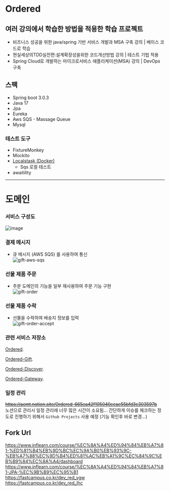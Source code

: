 # Ordered

## 여러 강의에서 학습한 방법을 적용한 학습 프로젝트 
* 비즈니스 성공을 위한 java/spring 기반 서비스 개발과 MSA 구축 강의 | 베이스 코드로 학습
* 현실세상의TDD실전편:설계확장성을위한 코드개선방법 강의 | 테스트 기법 적용
* Spring Cloud로 개발하는 마이크로서비스 애플리케이션(MSA) 강의 | DevOps 구축 

## 스팩
* Spring boot 3.0.3
* Java 17
* Jpa
* Eureka
* Aws SQS - Massage Queue 
* Mysql

### 테스트 도구
* FixtureMonkey
* Mockito
* [Localstask (Docker)](https://localstack.cloud/)
  * Sqs 로컬 테스트 
* awaitility

---

# 도메인 
### 서비스 구성도
![image](https://user-images.githubusercontent.com/82430645/228264176-d5a4dd75-b27d-45a1-9fd3-f98ab52f113f.png)

### 결제 메시지
* 큐 메시지 (AWS SQS) 를 사용하여 통신  
![gift-aws-sqs](https://user-images.githubusercontent.com/82430645/230725087-cbcb5403-4a99-45e2-9faf-62ea7fd748a1.png)

### 선물 제품 주문
* 주문 도메인의 기능을 일부 재사용하여 주문 기능 구현  
![gift-order](https://user-images.githubusercontent.com/82430645/230725010-9e0645da-6012-456c-a076-6730b8f1632e.png)

### 선물 제품 수락
* 선물을 수락하여 배송지 정보를 입력  
![gift-order-accept](https://user-images.githubusercontent.com/82430645/230768894-19d75555-76f4-4e18-a02b-a7ae702da795.png)

### 관련 서비스 저장소
[Ordered](https://github.com/snowlight-aemt/Ordered). 

[Ordered-Gift](https://github.com/snowlight-aemt/Ordered-Gift). 

[Ordered-Discover](https://github.com/snowlight-aemt/Ordered-discover-server). 

[Ordered-Gateway](https://github.com/snowlight-aemt/Ordered-api-gateway-server). 

### 일정 관리
~~https://aemt.notion.site/Ordered-665ea42f195040ccae55bfd3c303597b~~  
노션으로 관리시 일정 관리에 너무 많은 시간이 소요됨...
간단하게 이슈를 체크하는 정도로 진행하기 위해서 `Github Projects` 사용 예정 
(기능 확인후 바로 변경...)

## Fork Url
https://www.inflearn.com/course/%EC%8A%A4%ED%94%84%EB%A7%81-%ED%81%B4%EB%9D%BC%EC%9A%B0%EB%93%9C-%EB%A7%88%EC%9D%B4%ED%81%AC%EB%A1%9C%EC%84%9C%EB%B9%84%EC%8A%A4/dashboard
https://www.inflearn.com/course/%EC%8A%A4%ED%94%84%EB%A7%81-JPA-%EC%9B%B9%EC%95%B1  
https://fastcampus.co.kr/dev_red_ygw  
https://fastcampus.co.kr/dev_red_lhc  
